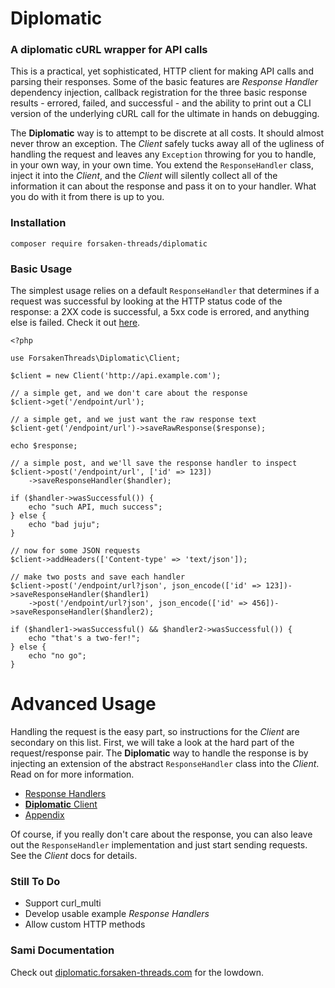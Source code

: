 # Diplomatic

### A diplomatic cURL wrapper for API calls

This is a practical, yet sophisticated, HTTP client for making API calls and parsing their responses.  Some of the basic features are *Response Handler* dependency injection, callback registration for the three basic response results - errored, failed, and successful - and the ability to print out a CLI version of the underlying cURL call for the ultimate in hands on debugging.

The **Diplomatic** way is to attempt to be discrete at all costs. It should almost never throw an exception. The *Client* safely tucks away all of the ugliness of handling the request and leaves any `Exception` throwing for you to handle, in your own way, in your own time. You extend the `ResponseHandler` class, inject it into the *Client*, and the *Client* will silently collect all of the information it can about the response and pass it on to your handler. What you do with it from there is up to you.
     
### Installation

`composer require forsaken-threads/diplomatic`

### Basic Usage

The simplest usage relies on a default `ResponseHandler` that determines if a request was successful by looking at the HTTP status code of the response: a 2XX code is successful, a 5xx code is errored, and anything else is failed.  Check it out [here](./src/BasicHandler.php).

```
<?php

use ForsakenThreads\Diplomatic\Client;

$client = new Client('http://api.example.com');

// a simple get, and we don't care about the response
$client->get('/endpoint/url');

// a simple get, and we just want the raw response text
$client-get('/endpoint/url')->saveRawResponse($response);

echo $response;

// a simple post, and we'll save the response handler to inspect
$client->post('/endpoint/url', ['id' => 123])
    ->saveResponseHandler($handler);

if ($handler->wasSuccessful()) {
    echo "such API, much success";
} else {
    echo "bad juju";
}

// now for some JSON requests
$client->addHeaders(['Content-type' => 'text/json']);

// make two posts and save each handler
$client->post('/endpoint/url?json', json_encode(['id' => 123])->saveResponseHandler($handler1)
    ->post('/endpoint/url?json', json_encode(['id' => 456])->saveResponseHandler($handler2);
    
if ($handler1->wasSuccessful() && $handler2->wasSuccessful()) {
    echo "that's a two-fer!";
} else {
    echo "no go";
}
```

# Advanced Usage

Handling the request is the easy part, so instructions for the *Client* are secondary on this list.  First, we will take a look at the hard part of the request/response pair.  The **Diplomatic** way to handle the response is by injecting an extension of the abstract `ResponseHandler` class into the *Client*.  Read on for more information.

* [Response Handlers](./documentation/ResponseHandler.md)
* [**Diplomatic** Client](./documentation/Client.md)
* [Appendix](./documentation/Appendix.md)

Of course, if you really don't care about the response, you can also leave out the `ResponseHandler` implementation and just start sending requests.  See the *Client* docs for details.

### Still To Do

* Support curl_multi
* Develop usable example *Response Handlers*
* Allow custom HTTP methods

### Sami Documentation

Check out [diplomatic.forsaken-threads.com](http://diplomatic.forsaken-threads.com) for the lowdown.